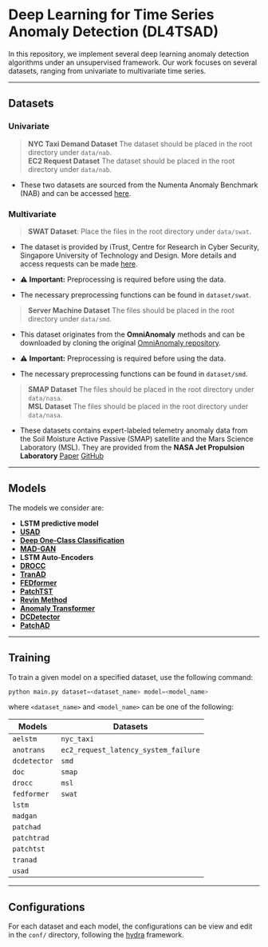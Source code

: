 # Deep Learning for Time Series Anomaly Detection (DL4TSAD)

In this repository, we implement several deep learning anomaly detection algorithms under an unsupervised framework. Our work focuses on several datasets, ranging from univariate to multivariate time series. 

---

## Datasets

### Univariate

> **NYC Taxi Demand Dataset** The dataset should be placed in the root directory under `data/nab`.    
> **EC2 Request Dataset** The dataset should be placed in the root directory under `data/nab`.    

- These two datasets are sourced from the Numenta Anomaly Benchmark (NAB) and can be accessed [here](https://github.com/numenta/NAB/).

### Multivariate

> **SWAT Dataset**: Place the files in the root directory under `data/swat`.

- The dataset is provided by iTrust, Centre for Research in Cyber Security, Singapore University of Technology and Design. More details and access requests can be made [here](https://itrust.sutd.edu.sg/itrust-labs_datasets/dataset_info/).

- ⚠ **Important:** Preprocessing is required before using the data.  
- The necessary preprocessing functions can be found in `dataset/swat`.



> **Server Machine Dataset** The files should be placed in the root directory under `data/smd`.  

- This dataset originates from the **OmniAnomaly** methods and can be downloaded by cloning the original [OmniAnomaly repository](https://github.com/NetManAIOps/OmniAnomaly).

- ⚠ **Important:** Preprocessing is required before using the data.  
- The necessary preprocessing functions can be found in `dataset/smd`.



> **SMAP Dataset** The files should be placed in the root directory under `data/nasa`.  
> **MSL Dataset** The files should be placed in the root directory under `data/nasa`.  

- These datasets contains expert-labeled telemetry anomaly data from the Soil Moisture Active Passive (SMAP) satellite and the Mars Science Laboratory (MSL). They are provided from the **NASA Jet Propulsion Laboratory** [Paper](https://arxiv.org/abs/1802.04431) [GitHub](https://github.com/khundman/telemanom)


---


## Models

The models we consider are:
- **LSTM predictive model** 
- [**USAD**](https://dl.acm.org/doi/10.1145/3394486.3403392)
- [**Deep One-Class Classification**](http://proceedings.mlr.press/v80/ruff18a/ruff18a.pdf)
- [**MAD-GAN**](https://arxiv.org/abs/1901.04997)
- **LSTM Auto-Encoders** 
- [**DROCC**](https://arxiv.org/abs/2002.12718)
- [**TranAD**](https://arxiv.org/abs/2201.07284)
- [**FEDformer**](https://arxiv.org/abs/2201.12740)
- [**PatchTST**](https://arxiv.org/abs/2211.14730)
- [**Revin Method**](https://openreview.net/forum?id=cGDAkQo1C0p)
- [**Anomaly Transformer**](https://arxiv.org/abs/2110.02642)
- [**DCDetector**](https://arxiv.org/abs/2306.10347)
- [**PatchAD**](https://arxiv.org/abs/2401.09793)

--- 

## Training

To train a given model on a specified dataset, use the following command:

```python 
python main.py dataset=<dataset_name> model=<model_name>
``` 

where `<dataset_name>` and `<model_name>` can be one of the following:  


| Models       | Datasets               |
|-------------|------------------------|
| `aelstm`     | `nyc_taxi`            |
| `anotrans`   | `ec2_request_latency_system_failure` |
| `dcdetector` | `smd`                 |
| `doc`        | `smap`                |
| `drocc`      | `msl`                 |
| `fedformer`  | `swat`                |
| `lstm`       |                        |
| `madgan`     |                        |
| `patchad`    |                        |
| `patchtrad`  |                        |
| `patchtst`   |                        |
| `tranad`     |                        |
| `usad`       |                        |



---

## Configurations

For each dataset and each model, the configurations can be view and edit in the ```conf/``` directory, following the [hydra](https://hydra.cc/) framework. 
